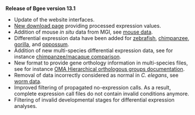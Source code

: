 **Release of Bgee version 13.1**

* Update of the website interfaces.
* [New download page](https://bgee.org/bgee13/?page=download&action=proc_values) providing processed expression values.
* Addition of mouse *in situ* data from MGI, see [mouse data](https://bgee.org/bgee13/?page=download&action=expr_calls#id2).
* Differential expression data have been added for [zebrafish](https://bgee.org/bgee13/?page=download&action=expr_calls#id3),
  [chimpanzee](https://bgee.org/bgee13/?page=download&action=expr_calls#id6), [gorilla](https://bgee.org/bgee13/?page=download&action=expr_calls#id24), 
  and [oppossum](https://bgee.org/bgee13/?page=download&action=expr_calls#id19).
* Addition of new multi-species differential expression data, see
  for instance [chimpanzee/macaque comparison](https://bgee.org/bgee13/?page=download&amp;action=expr_calls#id9598_9544).
* New format to provide gene orthology information in multi-species
  files, see for instance [OMA Hierarchical orthologous groups documentation](https://bgee.org/bgee13/?page=doc&action=call_files#oma_hog).
* Removal of data incorrectly considered as normal in
  *C. elegans*, see [worm data](https://bgee.org/bgee13/?page=download&action=expr_calls#id5).
* Improved filtering of propagated no-expression calls. As a result,
  complete expression call files do not contain invalid conditions
  anymore.
* Filtering of invalid developmental stages for differential
  expression analyses.
